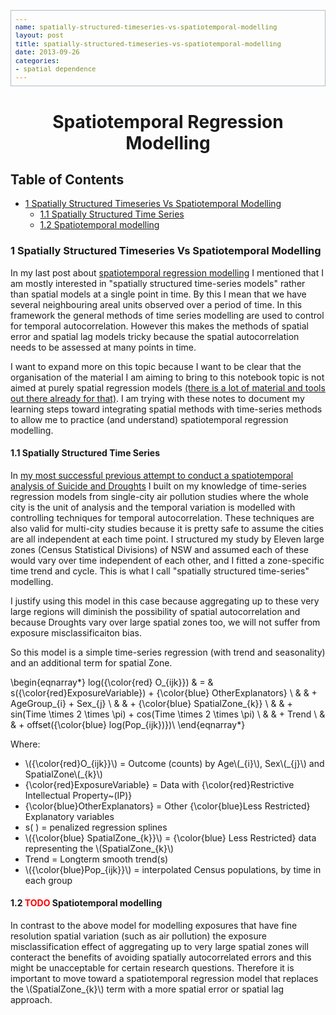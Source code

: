 ```yaml
---
name: spatially-structured-timeseries-vs-spatiotemporal-modelling
layout: post
title: spatially-structured-timeseries-vs-spatiotemporal-modelling
date: 2013-09-26
categories:
- spatial dependence
---
```

    
<head>
<title>Spatiotemporal Regression Modelling</title>
<meta http-equiv="Content-Type" content="text/html;charset=iso-8859-1"/>
<meta name="title" content="Spatiotemporal Regression Modelling"/>
<meta name="generator" content="Org-mode"/>
<meta name="generated" content="2013-09-26T10:18+1000"/>
<meta name="author" content="Ivan Hanigan"/>
<meta name="description" content=""/>
<meta name="keywords" content=""/>
<style type="text/css">
 <!--/*--><![CDATA[/*><!--*/
  html { font-family: Times, serif; font-size: 12pt; }
  .title  { text-align: center; }
  .todo   { color: red; }
  .done   { color: green; }
  .tag    { background-color: #add8e6; font-weight:normal }
  .target { }
  .timestamp { color: #bebebe; }
  .timestamp-kwd { color: #5f9ea0; }
  .right  {margin-left:auto; margin-right:0px;  text-align:right;}
  .left   {margin-left:0px;  margin-right:auto; text-align:left;}
  .center {margin-left:auto; margin-right:auto; text-align:center;}
  p.verse { margin-left: 3% }
  pre {
        border: 1pt solid #AEBDCC;
        background-color: #F3F5F7;
        padding: 5pt;
        font-family: courier, monospace;
        font-size: 90%;
        overflow:auto;
  }
  table { border-collapse: collapse; }
  td, th { vertical-align: top;  }
  th.right  { text-align:center;  }
  th.left   { text-align:center;   }
  th.center { text-align:center; }
  td.right  { text-align:right;  }
  td.left   { text-align:left;   }
  td.center { text-align:center; }
  dt { font-weight: bold; }
  div.figure { padding: 0.5em; }
  div.figure p { text-align: center; }
  div.inlinetask {
    padding:10px;
    border:2px solid gray;
    margin:10px;
    background: #ffffcc;
  }
  textarea { overflow-x: auto; }
  .linenr { font-size:smaller }
  .code-highlighted {background-color:#ffff00;}
  .org-info-js_info-navigation { border-style:none; }
  #org-info-js_console-label { font-size:10px; font-weight:bold;
                               white-space:nowrap; }
  .org-info-js_search-highlight {background-color:#ffff00; color:#000000;
                                 font-weight:bold; }
  /*]]>*/-->
</style>
<script type="text/javascript">
/*
@licstart  The following is the entire license notice for the
JavaScript code in this tag.

Copyright (C) 2012-2013 Free Software Foundation, Inc.

The JavaScript code in this tag is free software: you can
redistribute it and/or modify it under the terms of the GNU
General Public License (GNU GPL) as published by the Free Software
Foundation, either version 3 of the License, or (at your option)
any later version.  The code is distributed WITHOUT ANY WARRANTY;
without even the implied warranty of MERCHANTABILITY or FITNESS
FOR A PARTICULAR PURPOSE.  See the GNU GPL for more details.

As additional permission under GNU GPL version 3 section 7, you
may distribute non-source (e.g., minimized or compacted) forms of
that code without the copy of the GNU GPL normally required by
section 4, provided you include this license notice and a URL
through which recipients can access the Corresponding Source.


@licend  The above is the entire license notice
for the JavaScript code in this tag.
*/
<!--/*--><![CDATA[/*><!--*/
 function CodeHighlightOn(elem, id)
 {
   var target = document.getElementById(id);
   if(null != target) {
     elem.cacheClassElem = elem.className;
     elem.cacheClassTarget = target.className;
     target.className = "code-highlighted";
     elem.className   = "code-highlighted";
   }
 }
 function CodeHighlightOff(elem, id)
 {
   var target = document.getElementById(id);
   if(elem.cacheClassElem)
     elem.className = elem.cacheClassElem;
   if(elem.cacheClassTarget)
     target.className = elem.cacheClassTarget;
 }
/*]]>*///-->
</script>
<script type="text/javascript" src="http://orgmode.org/mathjax/MathJax.js">
/**
 *
 * @source: http://orgmode.org/mathjax/MathJax.js
 *
 * @licstart  The following is the entire license notice for the
 *  JavaScript code in http://orgmode.org/mathjax/MathJax.js.
 *
 * Copyright (C) 2012-2013  MathJax
 *
 * Licensed under the Apache License, Version 2.0 (the "License");
 * you may not use this file except in compliance with the License.
 * You may obtain a copy of the License at
 *
 *     http://www.apache.org/licenses/LICENSE-2.0
 *
 * Unless required by applicable law or agreed to in writing, software
 * distributed under the License is distributed on an "AS IS" BASIS,
 * WITHOUT WARRANTIES OR CONDITIONS OF ANY KIND, either express or implied.
 * See the License for the specific language governing permissions and
 * limitations under the License.
 *
 * @licend  The above is the entire license notice
 * for the JavaScript code in http://orgmode.org/mathjax/MathJax.js.
 *
 */

/*
@licstart  The following is the entire license notice for the
JavaScript code below.

Copyright (C) 2012-2013 Free Software Foundation, Inc.

The JavaScript code below is free software: you can
redistribute it and/or modify it under the terms of the GNU
General Public License (GNU GPL) as published by the Free Software
Foundation, either version 3 of the License, or (at your option)
any later version.  The code is distributed WITHOUT ANY WARRANTY;
without even the implied warranty of MERCHANTABILITY or FITNESS
FOR A PARTICULAR PURPOSE.  See the GNU GPL for more details.

As additional permission under GNU GPL version 3 section 7, you
may distribute non-source (e.g., minimized or compacted) forms of
that code without the copy of the GNU GPL normally required by
section 4, provided you include this license notice and a URL
through which recipients can access the Corresponding Source.


@licend  The above is the entire license notice
for the JavaScript code below.
*/
<!--/*--><![CDATA[/*><!--*/
    MathJax.Hub.Config({
        // Only one of the two following lines, depending on user settings
        // First allows browser-native MathML display, second forces HTML/CSS
        //  config: ["MMLorHTML.js"], jax: ["input/TeX"],
            jax: ["input/TeX", "output/HTML-CSS"],
        extensions: ["tex2jax.js","TeX/AMSmath.js","TeX/AMSsymbols.js",
                     "TeX/noUndefined.js"],
        tex2jax: {
            inlineMath: [ ["\\(","\\)"] ],
            displayMath: [ ['$$','$$'], ["\\[","\\]"], ["\\begin{displaymath}","\\end{displaymath}"] ],
            skipTags: ["script","noscript","style","textarea","pre","code"],
            ignoreClass: "tex2jax_ignore",
            processEscapes: false,
            processEnvironments: true,
            preview: "TeX"
        },
        showProcessingMessages: true,
        displayAlign: "center",
        displayIndent: "2em",

        "HTML-CSS": {
             scale: 100,
             availableFonts: ["STIX","TeX"],
             preferredFont: "TeX",
             webFont: "TeX",
             imageFont: "TeX",
             showMathMenu: true,
        },
        MMLorHTML: {
             prefer: {
                 MSIE:    "MML",
                 Firefox: "MML",
                 Opera:   "HTML",
                 other:   "HTML"
             }
        }
    });
/*]]>*///-->
</script>
</head>
<body>

<div id="preamble">

</div>

<div id="content">
<h1 class="title">Spatiotemporal Regression Modelling</h1>


<div id="table-of-contents">
<h2>Table of Contents</h2>
<div id="text-table-of-contents">
<ul>
<li><a href="#sec-1">1 Spatially Structured Timeseries Vs Spatiotemporal Modelling</a>
<ul>
<li><a href="#sec-1-1">1.1 Spatially Structured Time Series</a></li>
<li><a href="#sec-1-2">1.2 Spatiotemporal modelling</a></li>
</ul>
</li>
</ul>
</div>
</div>

<div id="outline-container-1" class="outline-3">
<h3 id="sec-1"><span class="section-number-3">1</span> Spatially Structured Timeseries Vs Spatiotemporal Modelling</h3>
<div class="outline-text-3" id="text-1">

<p>In my last post about <a href="http://ivanhanigan.github.io/2013/09/reflections-bob-haining-update">spatiotemporal regression modelling</a> I mentioned that I am mostly interested in "spatially structured time-series models" rather than spatial models at a single point in time. By this I mean that we have several neighbouring areal units observed over a period of time. In this framework the general methods of time series modelling are used to control for temporal autocorrelation. However this makes the methods of spatial error and spatial lag models tricky because the spatial autocorrelation needs to be assessed at many points in time.
</p>
<p>
I want to expand more on this topic because I want to be clear that the organisation of the material I am aiming to bring to this notebook topic is not aimed at purely spatial regression models <a href="https://geodacenter.asu.edu/spatial-lag-and">(there is a lot of material and tools out there already for that)</a>.  I am trying with these notes to document my learning steps toward integrating spatial methods with time-series methods to allow me to practice (and understand) spatiotemporal regression modelling.
</p>

</div>

<div id="outline-container-1-1" class="outline-4">
<h4 id="sec-1-1"><span class="section-number-4">1.1</span> Spatially Structured Time Series</h4>
<div class="outline-text-4" id="text-1-1">

<p>In <a href="http://www.pnas.org/content/early/2012/08/08/1112965109.full.pdf+html">my most successful previous attempt to conduct a spatiotemporal analysis of Suicide and Droughts</a> I built on my knowledge of time-series regression models from single-city air pollution studies where the whole city is the unit of analysis and the temporal variation is modelled with controlling techniques for temporal autocorrelation.  These techniques are also valid for multi-city studies because it is pretty safe to assume the cities are all independent at each time point.  I structured my study by Eleven large zones (Census Statistical Divisions) of NSW and assumed each of these would vary over time independent of each other, and I fitted a zone-specific time trend and cycle. This is what I call "spatially structured time-series" modelling.  
</p>
<p>
I justify using this model in this case because aggregating up to these very large regions will diminish the possibility of spatial autocorrelation and because Droughts vary over large spatial zones too, we will not suffer from exposure misclassificaiton bias.
</p>
<p>
So this model is a simple time-series regression (with trend and seasonality) and an additional term for spatial Zone.
</p>


\begin{eqnarray*}
        log({\color{red} O_{ijk}})  & = & s({\color{red}ExposureVariable})  + {\color{blue} OtherExplanators}  \\
        & &   + AgeGroup_{i} + Sex_{j} \\
        & &   + {\color{blue} SpatialZone_{k}}  \\
        & &  + sin(Time \times 2 \times \pi) + cos(Time \times 2 \times \pi) \\
        & &  + Trend \\
        & &   + offset({\color{blue} log(Pop_{ijk})})\\
\end{eqnarray*}

<p>
Where:<br/>
</p>
<ul>
<li>\({\color{red}O_{ijk}}\) = Outcome (counts) by Age\(_{i}\), Sex\(_{j}\) and SpatialZone\(_{k}\) <br/>
</li>
<li>{\color{red}ExposureVariable} = Data with {\color{red}Restrictive Intellectual Property~(IP)} <br/>
</li>
<li>{\color{blue}OtherExplanators} = Other {\color{blue}Less Restricted}  Explanatory variables <br/>
</li>
<li>s( ) = penalized regression splines <br/>
</li>
<li>\({\color{blue} SpatialZone_{k}}\)  = {\color{blue} Less Restricted} data representing the \(SpatialZone_{k}\)  <br/>
</li>
<li>Trend = Longterm smooth trend(s) <br/>
</li>
<li>\({\color{blue}Pop_{ijk}}\) = interpolated Census populations, by time in each group<br/>
</li>
</ul>


</div>

</div>

<div id="outline-container-1-2" class="outline-4">
<h4 id="sec-1-2"><span class="section-number-4">1.2</span> <span class="todo TODO">TODO</span> Spatiotemporal modelling</h4>
<div class="outline-text-4" id="text-1-2">

<p>In contrast to the above model for modelling exposures that have fine resolution spatial variation (such as air pollution) the exposure misclassification effect of aggregating up to very large spatial zones will conteract the benefits of avoiding spatially autocorrelated errors and this might be unacceptable for certain research questions.  Therefore it is important to move toward a spatiotemporal regression model that replaces the \(SpatialZone_{k}\) term with a more spatial error or spatial lag approach.
</p></div>
</div>
</div>
</div>

</body>
</html>
